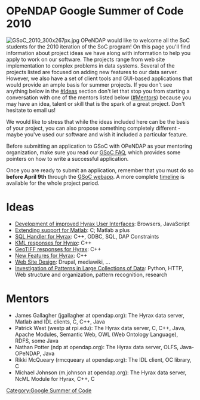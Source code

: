 # OPeNDAP Google Summer of Code 2010

![](GSoC_2010_300x267px.jpg "GSoC_2010_300x267px.jpg") OPeNDAP would
like to welcome all the SoC students for the 2010 iteration of the SoC
program! On this page you'll find information about project ideas we
have along with information to help you apply to work on our software.
The projects range from web site implementation to complex problems in
data systems. Several of the projects listed are focused on adding new
features to our data server. However, we also have a set of client tools
and GUI-based applications that would provide an ample basis for summer
projects. If you don't see anything below in the
[\#Ideas](#Ideas "wikilink") section don't let that stop you from
starting a conversation with one of the mentors listed below
([\#Mentors](#Mentors "wikilink")) because you may have an idea, talent
or skill that is the spark of a great project. Don't hesitate to email
us!

We would like to stress that while the ideas included here can be the
basis of your project, you can also propose something completely
different - maybe you've used our software and wish it included a
particular feature.

Before submitting an application to GSoC with OPeNDAP as your mentoring
organization, make sure you read our [GSoC
FAQ](Google_Summer_of_Code_FAQ "wikilink"), which provides some pointers
on how to write a successful application.

Once you are ready to submit an application, remember that you must do
so **before April 9th** through the [GSoC
webapp](http://socghop.appspot.com/). A more complete
[timeline](http://socghop.appspot.com/document/show/gsoc_program/google/gsoc2010/timeline)
is available for the whole project period.

# Ideas

- [Development of improved Hyrax User
  Interfaces](Development_of_improved_Hyrax_User_Interfaces "wikilink"):
  Browsers, JavaScript
- [Extending support for
  Matlab](Extending_support_for_Matlab "wikilink"): C; Matlab a plus
- [SQL Handler for Hyrax](Relational_Database_Handler "wikilink"): C++,
  ODBC, SQL, DAP Constraints
- [KML responses for Hyrax](KML_responses_for_Hyrax "wikilink"): C++
- [GeoTIFF responses for Hyrax](GeoTIFF_responses_for_Hyrax "wikilink"):
  C++
- [New Features for Hyrax](New_Features_for_Hyrax "wikilink"): C++
- [Web Site Design](Web_Site_Design "wikilink"): Drupal, mediawiki, ...
- [Investigation of Patterns in Large Collections of
  Data](Investigation_of_Patterns_in_Large_Collections_of_Data "wikilink"):
  Python, HTTP, Web structure and organization, pattern recognition,
  research

# Mentors

- James Gallagher (jgallagher at opendap.org): The Hyrax data server,
  Matlab and IDL clients, C, C++, Java
- Patrick West (westp at rpi.edu): The Hyrax data server, C, C++, Java,
  Apache Modules, Semantic Web, OWL (Web Ontology Language), RDFS, some
  Java
- Nathan Potter (ndp at opendap.org): The Hyrax data server, OLFS,
  Java-OPeNDAP, Java
- Rikki McQueary (rmcqueary at opendap.org): The IDL client, OC library,
  C
- Michael Johnson (m.johnson at opendap.org): The Hyrax data server,
  NcML Module for Hyrax, C++, C

[Category:Google Summer of
Code](Category:Google_Summer_of_Code "wikilink")